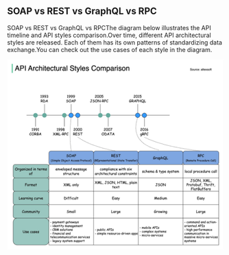 ## SOAP vs REST vs GraphQL vs RPC
SOAP vs REST vs GraphQL vs RPCThe diagram below illustrates the API timeline and API styles comparison.Over time, different API architectural styles are released. Each of them has its own patterns of standardizing data exchange.You can check out the use cases of each style in the diagram.<p>
  <img src="../images/SOAP vs REST vs GraphQL vs RPC.jpeg" />
</p>